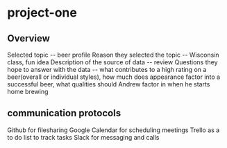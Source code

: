 # project-one

## Overview

Selected topic -- beer profile
Reason they selected the topic -- Wisconsin class, fun idea
Description of the source of data -- review 
Questions they hope to answer with the data -- what contributes to a high rating on a beer(overall or individual styles), how much does appearance factor into a successful beer, what qualities should Andrew factor in when he starts home brewing

## communication protocols

Github for filesharing
Google Calendar for scheduling meetings
Trello as a to do list to track tasks
Slack for messaging and calls